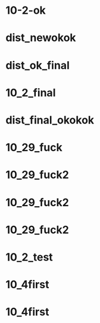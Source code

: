 # 10-2-ok
# dist_newokok
# dist_ok_final
# 10_2_final
# dist_final_okokok
# 10_29_fuck
# 10_29_fuck2
# 10_29_fuck2
# 10_29_fuck2
# 10_2_test
# 10_4first
# 10_4first
